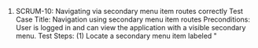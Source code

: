 1. SCRUM-10: Navigating via secondary menu item routes correctly
Test Case Title: Navigation using secondary menu item routes
Preconditions: User is logged in and can view the application with a visible secondary menu.
Test Steps: (1) Locate a secondary menu item labeled "<title>". (2) Click on the "<title>" menu item.
Expected Result: The router navigates to "<url>". The item "<title>" has the "selected" active class applied.

2. SCRUM-9: Navigating via primary menu item routes correctly and sets active state
Test Case Title: Navigation and active state for primary menu items
Preconditions: User is logged in and the primary menu is visible.
Test Steps: (1) Locate a primary menu item labeled "<title>" with icon "<icon>". (2) Click on the "<title>" menu item.
Expected Result: The router navigates to "<url>". The menu item "<title>" has the "selected" active class applied. All other menu items do not have the "selected" class. On mobile, after navigation, the menu closes and focus moves to the main page heading.

3. SCRUM-8: Switching between breakpoints recalculates the layout
Test Case Title: Responsive layout recalculation between breakpoints
Preconditions: Application is open on a large screen (≥ lg breakpoint).
Test Steps: (1) Shrink the viewport below the lg breakpoint. (2) Observe the menu behavior. (3) Expand the viewport back to ≥ lg breakpoint.
Expected Result: The menu switches to overlay mode without layout breakage when shrinking below lg. The menu returns to persistent mode when expanding back to ≥ lg.

4. SCRUM-7: Menu behaves as overlay on small screens
Test Case Title: Overlay menu behavior on small screens
Preconditions: Viewport width is less than the lg breakpoint.
Test Steps: (1) Load the application. (2) Open the menu. (3) Close the menu.
Expected Result: The menu is hidden by default on load. Opening the menu displays it as an overlay. Closing the menu returns focus to the previously focused element.

5. SCRUM-6: Split-pane shows persistent menu on large screens
Test Case Title: Persistent split-pane menu on large screens
Preconditions: Viewport width is at least the lg breakpoint.
Test Steps: (1) Load the application. (2) Observe the left pane and main content area.
Expected Result: The menu is visible as a persistent left pane. The main content renders in the "main-content" outlet without overlaying the menu.